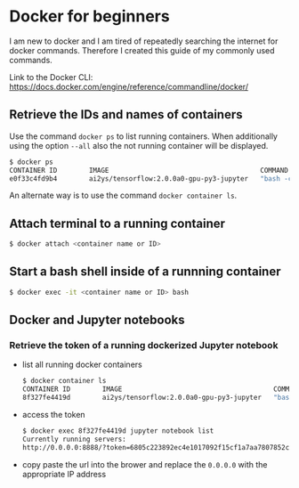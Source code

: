 # Docker for beginners
I am new to docker and I am tired of repeatedly searching the internet for docker commands. Therefore I created this guide of my commonly used commands.

Link to the Docker CLI: https://docs.docker.com/engine/reference/commandline/docker/

## Retrieve the IDs and names of containers
Use the command `docker ps` to list running containers. When additionally using the option `--all` also the not running container will be displayed.
```bash
$ docker ps
CONTAINER ID        IMAGE                                      COMMAND                  CREATED             STATUS              PORTS                                            NAMES
e0f33c4fd9b4        ai2ys/tensorflow:2.0.0a0-gpu-py3-jupyter   "bash -c 'source /et…"   About an hour ago   Up About an hour    0.0.0.0:6006->6006/tcp, 0.0.0.0:8888->8888/tcp   relaxed_chaplygin
```
An alternate way is to use the command `docker container ls`.

## Attach terminal to a running container
```bash
$ docker attach <container name or ID>
```

## Start a bash shell inside of a runnning container
```bash
$ docker exec -it <container name or ID> bash
```

## Docker and Jupyter notebooks
### Retrieve the token of a running dockerized Jupyter notebook
* list all running docker containers
  ```bash
  $ docker container ls
  CONTAINER ID        IMAGE                                      COMMAND                  CREATED             STATUS              PORTS                    NAMES
  8f327fe4419d        ai2ys/tensorflow:2.0.0a0-gpu-py3-jupyter   "bash -c 'source /et…"   15 hours ago        Up 15 hours         0.0.0.0:8888->8888/tcp   romantic_lamarr
  ```
* access the token
  ```bash
  $ docker exec 8f327fe4419d jupyter notebook list 
  Currently running servers:
  http://0.0.0.0:8888/?token=6805c223892ec4e1017092f15cf1a7aa7807852c0f17d154 :: /tf
  ```
  
* copy paste the url into the brower and replace the `0.0.0.0` with the appropriate IP address
